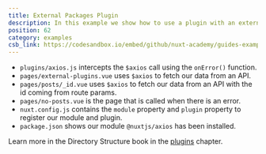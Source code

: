 ```yaml
---
title: External Packages Plugin
description: In this example we show how to use a plugin with an external package - axios
position: 62
category: examples
csb_link: https://codesandbox.io/embed/github/nuxt-academy/guides-examples/tree/master/04_directory_structure/12_plugins_external
---
```


- `plugins/axios.js` intercepts the `$axios` call using the `onError()` function.
- `pages/external-plugins.vue` uses `$axios` to fetch our data from an API.
- `pages/posts/_id.vue` uses `$axios` to fetch our data from an API with the id coming from route params.
- `pages/no-posts.vue` is the page that is called when there is an error.
- `nuxt.config.js` contains the `module` property and `plugin` property to register our module and plugin.
- `package.json` shows our module `@nuxtjs/axios` has been installed.

<base-alert type="next">

Learn more in the Directory Structure book in the [plugins](/guides/directory-structure/plugins#external-packages) chapter.

</base-alert>

<code-sandbox :src="csb_link"></code-sandbox>
